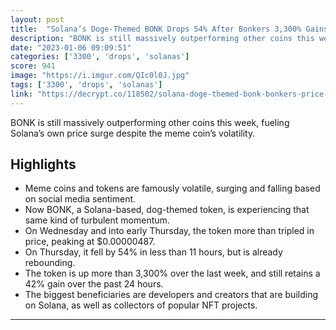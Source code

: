```yaml
---
layout: post
title:  "Solana’s Doge-Themed BONK Drops 54% After Bonkers 3,300% Gains"
description: "BONK is still massively outperforming other coins this week, fueling Solana’s own price surge despite the meme coin’s volatility."
date: "2023-01-06 09:09:51"
categories: ['3300', 'drops', 'solanas']
score: 941
image: "https://i.imgur.com/QIc0l0J.jpg"
tags: ['3300', 'drops', 'solanas']
link: "https://decrypt.co/118502/solana-doge-themed-bonk-bonkers-price-drop"
---
```


BONK is still massively outperforming other coins this week, fueling Solana’s own price surge despite the meme coin’s volatility.

## Highlights

- Meme coins and tokens are famously volatile, surging and falling based on social media sentiment.
- Now BONK, a Solana-based, dog-themed token, is experiencing that same kind of turbulent momentum.
- On Wednesday and into early Thursday, the token more than tripled in price, peaking at $0.00000487.
- On Thursday, it fell by 54% in less than 11 hours, but is already rebounding.
- The token is up more than 3,300% over the last week, and still retains a 42% gain over the past 24 hours.
- The biggest beneficiaries are developers and creators that are building on Solana, as well as collectors of popular NFT projects.

---
